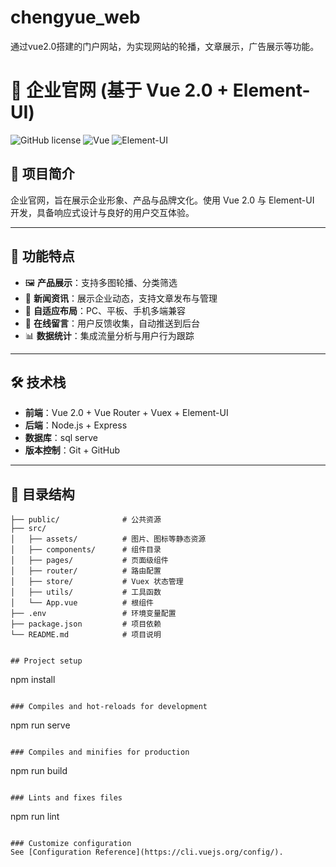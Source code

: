 # chengyue_web
通过vue2.0搭建的门户网站，为实现网站的轮播，文章展示，广告展示等功能。
# 🏡 企业官网 (基于 Vue 2.0 + Element-UI)

![GitHub license](https://img.shields.io/badge/license-MIT-blue.svg)
![Vue](https://img.shields.io/badge/Vue-2.0-brightgreen.svg)
![Element-UI](https://img.shields.io/badge/Element--UI-2.15.0-blue.svg)

## 📖 项目简介
企业官网，旨在展示企业形象、产品与品牌文化。使用 Vue 2.0 与 Element-UI 开发，具备响应式设计与良好的用户交互体验。

---

## 🚀 功能特点
- 🖼️ **产品展示**：支持多图轮播、分类筛选  
- 📝 **新闻资讯**：展示企业动态，支持文章发布与管理  
- 📱 **自适应布局**：PC、平板、手机多端兼容  
- 💌 **在线留言**：用户反馈收集，自动推送到后台  
- 📊 **数据统计**：集成流量分析与用户行为跟踪  

---

## 🛠️ 技术栈
- **前端**：Vue 2.0 + Vue Router + Vuex + Element-UI  
- **后端**：Node.js + Express 
- **数据库**：sql serve 
- **版本控制**：Git + GitHub  

---

## 📂 目录结构
```plaintext
├── public/              # 公共资源
├── src/
│   ├── assets/          # 图片、图标等静态资源
│   ├── components/      # 组件目录
│   ├── pages/           # 页面级组件
│   ├── router/          # 路由配置
│   ├── store/           # Vuex 状态管理
│   ├── utils/           # 工具函数
│   └── App.vue          # 根组件
├── .env                 # 环境变量配置
├── package.json         # 项目依赖
└── README.md            # 项目说明


## Project setup
```
npm install
```

### Compiles and hot-reloads for development
```
npm run serve
```

### Compiles and minifies for production
```
npm run build
```

### Lints and fixes files
```
npm run lint
```

### Customize configuration
See [Configuration Reference](https://cli.vuejs.org/config/).
